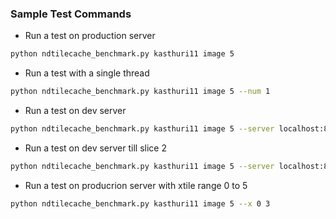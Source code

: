 ### Sample Test Commands

* Run a test on production server
```sh
python ndtilecache_benchmark.py kasthuri11 image 5
```
* Run a test with a single thread
```sh
python ndtilecache_benchmark.py kasthuri11 image 5 --num 1
```
* Run a test on dev server
```sh
python ndtilecache_benchmark.py kasthuri11 image 5 --server localhost:8000
```
* Run a test on dev server till slice 2
```sh
python ndtilecache_benchmark.py kasthuri11 image 5 --server localhost:8000 --max 2
```
* Run a test on producrion server with xtile range 0 to 5
```sh
python ndtilecache_benchmark.py kasthuri11 image 5 --x 0 3
```
